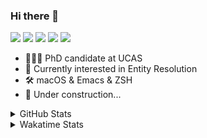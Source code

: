 ### Hi there 👋

[![](https://img.shields.io/badge/-Email-325180?logo=maildotru&logoColor=white&style=flat-square)](mailto:hi@wang.tianshu.me)
[![](https://img.shields.io/badge/-GitHub-black?logo=GitHub&style=flat-square)](https://github.com/tshu-w)
[![](https://img.shields.io/badge/-Telegram-26a5e4?labelColor=fafafa&logo=telegram&style=flat-square)](https://t.me/tshu_w) 
[![](https://img.shields.io/badge/-Twitter-1da1f2?logo=Twitter&logoColor=white&style=flat-square)](https://twitter.com/tshu_w)
[![](https://komarev.com/ghpvc/?username=tshu-w&color=blueviolet&style=flat-square)]()



- 🧑🏻‍🎓 PhD candidate at UCAS
- 🔭 Currently interested in Entity Resolution
- 🛠 macOS & Emacs & ZSH
- 🚧 Under construction...

<details>

<summary>GitHub Stats</summary>

![Tianshu's GitHub stats](https://github-readme-stats.vercel.app/api?username=tshu-w&show_icons=true&theme=buefy&count_private=true)
  
</details>


<details>
  <summary>Wakatime Stats</summary>

  Currently, files accessed by tramp cannot be tracked by wakatime, see https://github.com/wakatime/wakatime-mode/issues/27
  <br>
  
<!--START_SECTION:waka-->
![Code Time](http://img.shields.io/badge/Code%20Time-6%2C041%20hrs%2019%20mins-blue)

**I'm an Early 🐤** 

```text
🌞 Morning    79 commits     ████░░░░░░░░░░░░░░░░░░░░░   17.91% 
🌆 Daytime    194 commits    ███████████░░░░░░░░░░░░░░   43.99% 
🌃 Evening    160 commits    █████████░░░░░░░░░░░░░░░░   36.28% 
🌙 Night      8 commits      ░░░░░░░░░░░░░░░░░░░░░░░░░   1.81%

```
📅 **I'm Most Productive on Tuesday** 

```text
Monday       69 commits     ████░░░░░░░░░░░░░░░░░░░░░   15.65% 
Tuesday      151 commits    ████████░░░░░░░░░░░░░░░░░   34.24% 
Wednesday    53 commits     ███░░░░░░░░░░░░░░░░░░░░░░   12.02% 
Thursday     27 commits     █░░░░░░░░░░░░░░░░░░░░░░░░   6.12% 
Friday       55 commits     ███░░░░░░░░░░░░░░░░░░░░░░   12.47% 
Saturday     59 commits     ███░░░░░░░░░░░░░░░░░░░░░░   13.38% 
Sunday       27 commits     █░░░░░░░░░░░░░░░░░░░░░░░░   6.12%

```


📊 **This Week I Spent My Time On** 

```text
💬 Programming Languages: 
sh                       17 hrs 51 mins      █████████████████████████   100.0%

🔥 Editors: 
Zsh                      17 hrs 51 mins      █████████████████████████   100.0%

🐱‍💻 Projects: 
universal-blocker        7 hrs 41 mins       ██████████░░░░░░░░░░░░░░░   43.09% 
Terminal                 7 hrs 7 mins        ██████████░░░░░░░░░░░░░░░   39.88% 
lightning-template       2 hrs 3 mins        ███░░░░░░░░░░░░░░░░░░░░░░   11.5% 
lit-doccano              29 mins             ░░░░░░░░░░░░░░░░░░░░░░░░░   2.79% 
tabular-benchmark        25 mins             ░░░░░░░░░░░░░░░░░░░░░░░░░   2.39%

💻 Operating System: 
Linux                    10 hrs 53 mins      ███████████████░░░░░░░░░░   60.96% 
Mac                      6 hrs 58 mins       █████████░░░░░░░░░░░░░░░░   39.04%

```

**I Mostly Code in Python** 

```text
Python                   11 repos            ████████████░░░░░░░░░░░░░   50.0% 
HTML                     2 repos             ██░░░░░░░░░░░░░░░░░░░░░░░   9.09% 
Emacs Lisp               2 repos             ██░░░░░░░░░░░░░░░░░░░░░░░   9.09% 
JavaScript               2 repos             ██░░░░░░░░░░░░░░░░░░░░░░░   9.09% 
TeX                      2 repos             ██░░░░░░░░░░░░░░░░░░░░░░░   9.09%

```



 Last Updated on 15/10/2022 08:08:01 UTC
<!--END_SECTION:waka-->
</details>
